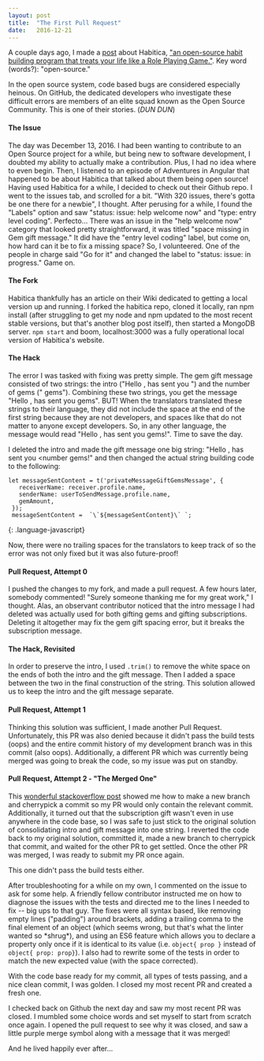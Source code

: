 ```yaml
---
layout: post
title:  "The First Pull Request"
date:   2016-12-21
---
```


A couple days ago, I made a [post]() about Habitica, ["an open-source habit building program that treats your life like a Role Playing Game."](http://habitica.wikia.com/wiki/Habitica_Wiki). Key word (words?): "open-source."

In the open source system, code based bugs are considered especially heinous. On GitHub, the dedicated developers who investigate these difficult errors are members of an elite squad known as the Open Source Community. This is one of their stories. (*DUN DUN*)

#### The Issue
The day was December 13, 2016. I had been wanting to contribute to an Open Source project for a while, but being new to software development, I doubted my ability to actually make a contribution. Plus, I had no idea where to even begin. Then, I listened to an episode of Adventures in Angular that happened to be about Habitica that talked about them being open source! Having used Habitica for a while, I decided to check out their Github repo. I went to the issues tab, and scrolled for a bit. "With 320 issues, there's gotta be one there for a newbie", I thought. After perusing for a while, I found the "Labels" option and saw "status: issue: help welcome now" and "type: entry level coding". Perfecto...
There was an issue in the "help welcome now" category that looked pretty straightforward, it was titled "space missing in Gem gift message." It did have the "entry level coding" label, but come on, how hard can it be to fix a missing space?
So, I volunteered. One of the people in charge said "Go for it" and changed the label to "status: issue: in progress."
Game on.

#### The Fork
Habitica thankfully has an article on their Wiki dedicated to getting a local version up and running. I forked the habitica repo, cloned it locally, ran npm install (after struggling to get my node and npm updated to the most recent stable versions, but that's another blog post itself), then started a MongoDB server. `npm start` and boom, localhost:3000 was a fully operational local version of Habitica's website.

#### The Hack
The error I was tasked with fixing was pretty simple. The gem gift message consisted of two strings: the intro ("Hello <name>, <other name> has sent you ") and the number of gems ("<number> gems"). Combining these two strings, you get the message "Hello <name>, <other name> has sent you <number> gems". BUT! When the translators translated these strings to their language, they did not include the space at the end of the first string because they are not developers, and spaces like that do not matter to anyone except developers. So, in any other language, the message would read "Hello <name>, <other name> has sent you<number> gems!".  Time to save the day.

I deleted the intro and made the gift message one big string: "Hello <name>, <other name> has sent you <number gems!" and then changed the actual string building code to the following:
```
let messageSentContent = t('privateMessageGiftGemsMessage', {
   receiverName: receiver.profile.name,
   senderName: userToSendMessage.profile.name,
   gemAmount,
 });
 messageSentContent =  `\`${messageSentContent}\` `;
```
{: .language-javascript}

Now, there were no trailing spaces for the translators to keep track of so the error was not only fixed but it was also future-proof!

#### Pull Request, Attempt 0
I pushed the changes to my fork, and made a pull request.
A few hours later, somebody commented! "Surely someone thanking me for my great work," I thought.
Alas, an observant contributor noticed that the intro message I had deleted was actually used for both gifting gems and gifting subscriptions. Deleting it altogether may fix the gem gift spacing error, but it breaks the subscription message.

#### The Hack, Revisited
In order to preserve the intro, I used `.trim()` to remove the white space on the ends of both the intro and the gift message. Then I added a space between the two in the final construction of the string.
This solution allowed us to keep the intro and the gift message separate.

#### Pull Request, Attempt 1
Thinking this solution was sufficient, I made another Pull Request. Unfortunately, this PR was also denied because it didn't pass the build tests (oops) and the entire commit history of my development branch was in this commit (also oops).
Additionally, a different PR which was currently being merged was going to break the code, so my issue was put on standby.

#### Pull Request, Attempt 2 - "The Merged One"
This [wonderful stackoverflow post](http://stackoverflow.com/questions/2276686/git-only-push-up-the-most-recent-commit-to-github) showed me how to make a new branch and cherrypick a commit so my PR would only contain the relevant commit. Additionally, it turned out that the subscription gift wasn't even in use anywhere in the code base, so I was safe to just stick to the original solution of consolidating intro and gift message into one string. I reverted the code back to my original solution, committed it, made a new branch to cherrypick that commit, and waited for the other PR to get settled. Once the other PR was merged, I was ready to submit my PR once again.

This one didn't pass the build tests either.

After troubleshooting for a while on my own, I commented on the issue to ask for some help. A friendly fellow contributor instructed me on how to diagnose the issues with the tests and directed me to the lines I needed to fix -- big ups to that guy. The fixes were all syntax based, like removing empty lines ("padding") around brackets, adding a trailing comma to the final element of an object (which seems wrong, but that's what the linter wanted so \*shrug\*), and using an ES6 feature which allows you to declare a property only once if it is identical to its value (i.e. `object{ prop }` instead of `object{ prop: prop}`). I also had to rewrite some of the tests in order to match the new expected value (with the space corrected).

With the code base ready for my commit, all types of tests passing, and a nice clean commit, I was golden. I closed my most recent PR and created a fresh one.

I checked back on Github the next day and saw my most recent PR was closed. I mumbled some choice words and set myself to start from scratch once again. I opened the pull request to see why it was closed, and saw a little purple merge symbol along with a message that it was merged!

And he lived happily ever after...
